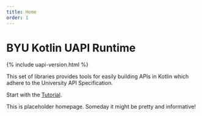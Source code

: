 ```yaml
---
title: Home
order: 1
---
```


# BYU Kotlin UAPI Runtime

{% include uapi-version.html %}

This set of libraries provides tools for easily building APIs in Kotlin which adhere to the University API Specification.

Start with the [Tutorial](tutorial/index.html).

This is placeholder homepage. Someday it might be pretty and informative!
